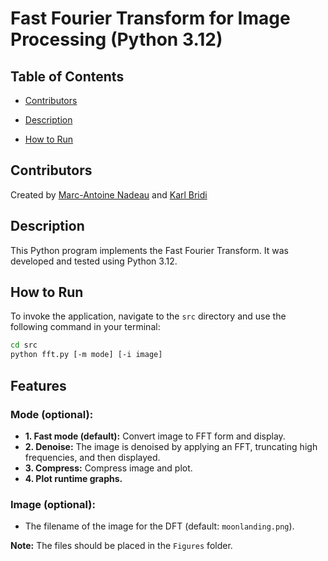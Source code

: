 # Fast Fourier Transform for Image Processing (Python 3.12)

## Table of Contents
- [Contributors](#contributors)
  
- [Description](#description)

- [How to Run](#how-to-run)


## Contributors

Created by [Marc-Antoine Nadeau](https://github.com/ma-nadeau) and [Karl Bridi](https://github.com/Kalamar136)

## Description

This Python program implements the Fast Fourier Transform.
It was developed and tested using Python 3.12.
## How to Run

To invoke the application, navigate to the `src` directory and use the following command in your terminal:

```bash
cd src
python fft.py [-m mode] [-i image]
```

## Features

### Mode (optional):
- **1. Fast mode (default):** Convert image to FFT form and display.
- **2. Denoise:** The image is denoised by applying an FFT, truncating high frequencies, and then displayed.
- **3. Compress:** Compress image and plot.
- **4. Plot runtime graphs.**

### Image (optional):
- The filename of the image for the DFT (default: `moonlanding.png`).

**Note:** The files should be placed in the `Figures` folder.


